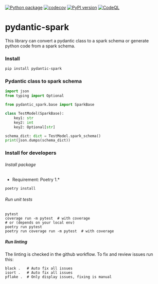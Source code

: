 [![Python package](https://github.com/godatadriven/pydantic-spark/actions/workflows/python-package.yml/badge.svg)](https://github.com/godatadriven/pydantic-spark/actions/workflows/python-package.yml)
[![codecov](https://codecov.io/gh/godatadriven/pydantic-spark/branch/main/graph/badge.svg?token=5L08GOERAW)](https://codecov.io/gh/godatadriven/pydantic-spark)
[![PyPI version](https://badge.fury.io/py/pydantic-spark.svg)](https://badge.fury.io/py/pydantic-spark)
[![CodeQL](https://github.com/godatadriven/pydantic-spark/actions/workflows/codeql-analysis.yml/badge.svg)](https://github.com/godatadriven/pydantic-spark/actions/workflows/codeql-analysis.yml)

# pydantic-spark

This library can convert a pydantic class to a spark schema or generate python code from a spark schema.

### Install

```bash
pip install pydantic-spark
```

### Pydantic class to spark schema

```python
import json
from typing import Optional

from pydantic_spark.base import SparkBase

class TestModel(SparkBase):
    key1: str
    key2: int
    key2: Optional[str]

schema_dict: dict = TestModel.spark_schema()
print(json.dumps(schema_dict))

```

### Install for developers

###### Install package

- Requirement: Poetry 1.*

```shell
poetry install
```

###### Run unit tests
```shell
pytest
coverage run -m pytest  # with coverage
# or (depends on your local env) 
poetry run pytest
poetry run coverage run -m pytest  # with coverage
```

##### Run linting

The linting is checked in the github workflow. To fix and review issues run this:
```shell
black .   # Auto fix all issues
isort .   # Auto fix all issues
pflake .  # Only display issues, fixing is manual
```
